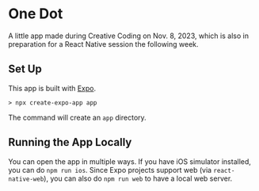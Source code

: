 # One Dot

A little app made during Creative Coding on Nov. 8, 2023, which is also in
preparation for a React Native session the following week.

## Set Up

This app is built with [Expo](https://expo.dev/).

```
> npx create-expo-app app
```

The command will create an `app` directory.

## Running the App Locally

You can open the app in multiple ways. If you have iOS simulator installed, you
can do `npm run ios`. Since Expo projects support web (via `react-native-web`),
you can also do `npm run web` to have a local web server.
